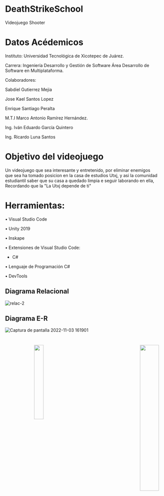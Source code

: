 
#
# DeathStrikeSchool
Videojuego Shooter 

# Datos Acédemicos
Instituto: Universidad Tecnológica de Xicotepec de Juárez.

Carrera: Ingeniería Desarrollo y Gestión de Software Área Desarrollo de Software en Multiplataforma.

Colaboradores: 

Sabdiel Gutierrez Mejia 

Jose Kael Santos Lopez

Enrique Santiago Peralta

M.T.I Marco Antonio Ramírez Hernández.

Ing. Iván Eduardo García Quintero

Ing. Ricardo Luna Santos


# Objetivo del videojuego
Un videojuego que sea interesante y entretenido, por eliminar enemigos que sea ha tomado posicion en la casa de estudios Utxj, y asi la comunidad estudiantil saber que su casa a quedado limpia e seguir laborando en ella, Recordando que la "La Utxj depende de ti" 

# Herramientas:
•	Visual Studio Code

•	Unity 2019

•	Inskape

•	Extensiones de Visual Studio Code: 
*	C#

•	Lenguaje de Programación C#

•	DevTools


## Diagrama Relacional 
![relac-2](https://user-images.githubusercontent.com/79369079/199860025-2f258137-4dab-4aaf-8227-d6791b8af3bc.png)


## Diagrama E-R
![Captura de pantalla 2022-11-03 161901](https://user-images.githubusercontent.com/79369079/199859835-87047c7f-35ad-4560-853a-8b43bd0be440.png)


#
<p align="right"><img src="https://user-images.githubusercontent.com/79369079/193988245-b785722d-7d24-45b4-afbb-17df8d000c32.png" width="25%" align="left"> <img src="https://user-images.githubusercontent.com/79369079/193988280-3675a479-f021-4a10-8051-63e70b42eceb.png" width="35%"/>
<p>
